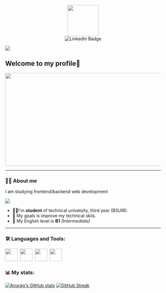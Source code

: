 
<div id="header" align="center">
  <img src="https://media4.giphy.com/media/v1.Y2lkPTc5MGI3NjExODFyMnBpZXNzMmo3d2tubXF5dmd0ZHh4Mmt5MGN5Nmt6aTRteTNhOCZlcD12MV9pbnRlcm5hbF9naWZfYnlfaWQmY3Q9Zw/2IudUHdI075HL02Pkk/giphy.gif" width="100"/>
</div>
<div id="badges" align="center">
  <img src="https://img.shields.io/badge/https%3A%2F%2Fwww.linkedin.com%2Fin%2Fkonstantsin-romanov-10b163355%2F?style=for-the-badge&label=Linkedin&labelColor=%23B0E0E6&color=%2300BFFF" alt="LinkedIn Badge"/>
</div>


![](https://komarev.com/ghpvc/?username=Rokastet&color=blue)

## Welcome to my profile👋
<div align="center">
  <img src="https://media4.giphy.com/media/v1.Y2lkPTc5MGI3NjExbTN6ZXk0NThmN2IxdjJzcHF3NWtkcXM2Z2llMW8xczJldWR4bHU2dSZlcD12MV9pbnRlcm5hbF9naWZfYnlfaWQmY3Q9Zw/L8K62iTDkzGX6/giphy.gif" width="600" height="300"/>
</div>

********* 
### 👨‍💻 About me
I am studying frontend/backend web development

<img src="https://media4.giphy.com/media/v1.Y2lkPTc5MGI3NjExeWg4bWZ3eHdwenVrd2hwbGo5dzhjODNzZm5xaHhvdm81ZWJ0YXA3NCZlcD12MV9pbnRlcm5hbF9naWZfYnlfaWQmY3Q9Zw/3oKIPnAiaMCws8nOsE/giphy.gif">

- 👨‍🎓I'm **student** of technical univetsity, third year (BSUIR).
- 🥅 My goals is improve my technical skils.
- 📝 My English level is **B1** *(Intermediate)*

---
### 🛠️ Languages and Tools:
<div>
  <img src="https://cdn.jsdelivr.net/gh/devicons/devicon@latest/icons/javascript/javascript-original.svg" width="40" height="40"/>&nbsp;
  <img src="https://cdn.jsdelivr.net/gh/devicons/devicon@latest/icons/css3/css3-original-wordmark.svg"  width="40" height="40"/>&nbsp;
  <img src="https://cdn.jsdelivr.net/gh/devicons/devicon@latest/icons/html5/html5-original-wordmark.svg"  width="40" height="40"/>&nbsp;
<img src="https://img.icons8.com/external-tal-revivo-color-tal-revivo/24/external-react-a-javascript-library-for-building-user-interfaces-logo-color-tal-revivo.png" width="40" height="40 alt="external-react-a-javascript-library-for-building-user-interfaces-logo-color-tal-revivo"/>

### 📊 My stats:
[![Anurag's GitHub stats](https://github-readme-stats.vercel.app/apiRokastet=anuraghazra)](https://github.com/anuraghazra/github-readme-stats)
[![GitHub Streak](https://streak-stats.demolab.com?user=Rokastet&theme=telegram&hide_border=true&border_radius=5&short_numbers=true&hide_longest_streak=true)](https://git.io/streak-stats)

<!--
**Rokastet/Rokastet** is a ✨ _special_ ✨ repository because its `README.md` (this file) appears on your GitHub profile.

Here are some ideas to get you started:

- 🔭 I’m currently working on ...
- 🌱 I’m currently learning ...
- 👯 I’m looking to collaborate on ...
- 🤔 I’m looking for help with ...
- 💬 Ask me about ...
- 📫 How to reach me: ...
- 😄 Pronouns: ...
- ⚡ Fun fact: ...
-->
